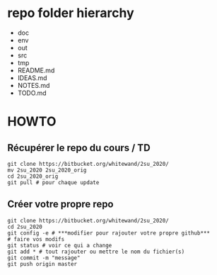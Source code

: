 # repo folder hierarchy

- doc
- env
- out
- src
- tmp
- README.md
- IDEAS.md
- NOTES.md
- TODO.md

# HOWTO

## Récupérer le repo du cours / TD

```
git clone https://bitbucket.org/whitewand/2su_2020/
mv 2su_2020 2su_2020_orig
cd 2su_2020_orig
git pull # pour chaque update
```

## Créer votre propre repo

```
git clone https://bitbucket.org/whitewand/2su_2020/
cd 2su_2020
git config -e # ***modifier pour rajouter votre propre github***
# faire vos modifs
git status # voir ce qui a change
git add * # tout rajouter ou mettre le nom du fichier(s)
git commit -m "message"
git push origin master
```
